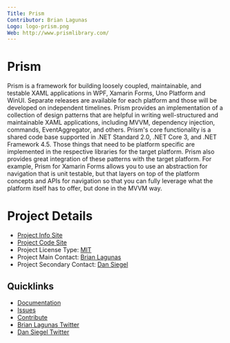 ```yaml
---
Title: Prism
Contributor: Brian Lagunas
Logo: logo-prism.png
Web: http://www.prismlibrary.com/
---
```

# Prism

Prism is a framework for building loosely coupled, maintainable, and testable XAML applications in WPF, Xamarin Forms, Uno Platform and WinUI. Separate releases are available for each platform and those will be developed on independent timelines. Prism provides an implementation of a collection of design patterns that are helpful in writing well-structured and maintainable XAML applications, including MVVM, dependency injection, commands, EventAggregator, and others. Prism's core functionality is a shared code base supported in .NET Standard 2.0, .NET Core 3, and .NET Framework 4.5. Those things that need to be platform specific are implemented in the respective libraries for the target platform. Prism also provides great integration of these patterns with the target platform. For example, Prism for Xamarin Forms allows you to use an abstraction for navigation that is unit testable, but that layers on top of the platform concepts and APIs for navigation so that you can fully leverage what the platform itself has to offer, but done in the MVVM way.

# Project Details
* [Project Info Site](https://prismlibrary.com)
* [Project Code Site](https://github.com/PrismLibrary/Prism) 
* Project License Type: [MIT](https://github.com/PrismLibrary/Prism/blob/master/LICENSE)
* Project Main Contact: [Brian Lagunas](https://brianlagunas.com) 
* Project Secondary Contact: [Dan Siegel](http://dansiegel.net/)

## Quicklinks

* [Documentation](https://prismlibrary.com/docs)
* [Issues](https://github.com/PrismLibrary/Prism/issues)
* [Contribute](https://github.com/PrismLibrary/Prism#contributing)
* [Brian Lagunas Twitter](https://twitter.com/brianlagunas)
* [Dan Siegel Twitter](https://twitter.com/dansiegel)
